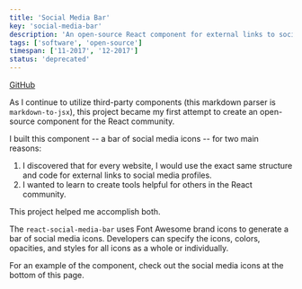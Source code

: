 ```yaml
---
title: 'Social Media Bar'
key: 'social-media-bar'
description: 'An open-source React component for external links to social media profiles.'
tags: ['software', 'open-source']
timespan: ['11-2017', '12-2017']
status: 'deprecated'
---
```


[GitHub](https://github.com/rahrang/react-social-media-bar)

As I continue to utilize third-party components (this markdown parser is `markdown-to-jsx`), this project became my first attempt to create an open-source component for the React community.

I built this component -- a bar of social media icons -- for two main reasons:

1.  I discovered that for every website, I would use the exact same structure and code for external links to social media profiles.
2.  I wanted to learn to create tools helpful for others in the React community.

This project helped me accomplish both.

The `react-social-media-bar` uses Font Awesome brand icons to generate a bar of social media icons. Developers can specify the icons, colors, opacities, and styles for all icons as a whole or individually.

For an example of the component, check out the social media icons at the bottom of this page.
